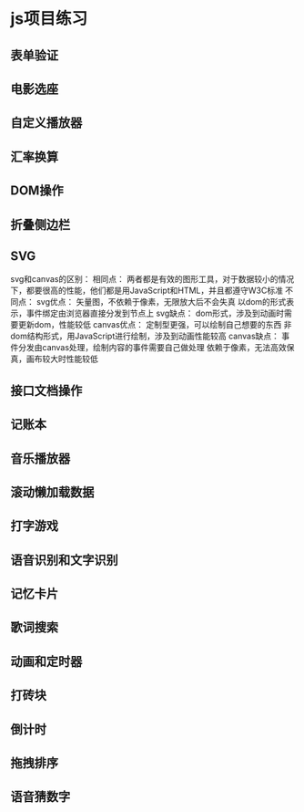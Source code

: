 # js项目练习
## 表单验证
## 电影选座
## 自定义播放器
## 汇率换算
## DOM操作
## 折叠侧边栏
## SVG
svg和canvas的区别：
相同点：
两者都是有效的图形工具，对于数据较小的情况下，都要很高的性能，他们都是用JavaScript和HTML，并且都遵守W3C标准
不同点：
svg优点：
矢量图，不依赖于像素，无限放大后不会失真
以dom的形式表示，事件绑定由浏览器直接分发到节点上
svg缺点：
dom形式，涉及到动画时需要更新dom，性能较低
canvas优点：
定制型更强，可以绘制自己想要的东西
非dom结构形式，用JavaScript进行绘制，涉及到动画性能较高
canvas缺点：
事件分发由canvas处理，绘制内容的事件需要自己做处理
依赖于像素，无法高效保真，画布较大时性能较低
## 接口文档操作
## 记账本
## 音乐播放器
## 滚动懒加载数据
## 打字游戏
## 语音识别和文字识别
## 记忆卡片
## 歌词搜索
## 动画和定时器
## 打砖块
## 倒计时
## 拖拽排序
## 语音猜数字